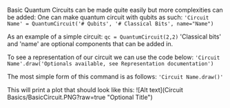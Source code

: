 Basic Quantum Circuits can be made quite easily but more complexities can be added:
One can make quantum circuit with qubits as such:
```'Circuit Name' = QuantumCircuit('# Qubits', '# Classical Bits', name="Name")```

As an example of a simple circuit:
```qc = QuantumCircuit(2,2)```
'Classical bits' and 'name' are optional components that can be added in.

To see a representation of our circuit we can use the code below:
```'Circuit Name'.draw('Optionals available, see Representation documentation')```

The most simple form of this command is as follows:
```'Circuit Name.draw()'```

This will print a plot that should look like this:
![Alt text](Circuit Basics/BasicCircuit.PNG?raw=true "Optional Title")
